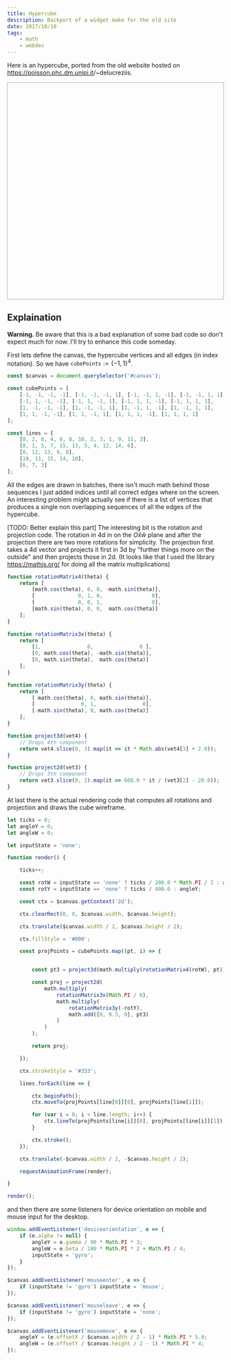 ```yaml
---
title: Hypercube
description: Backport of a widget make for the old site
date: 2017/10/10
tags: 
    - math
    - webdev
---
```


Here is an hypercube, ported from the old website hosted on <a href="https://poisson.phc.dm.unipi.it/~delucreziis">https://poisson.phc.dm.unipi.it<wbr>/~delucreziis</a>.

<canvas width="400" height="400" id="canvas"></canvas>

<script src="https://cdnjs.cloudflare.com/ajax/libs/mathjs/3.17.0/math.min.js"></script>
<script src="/static/js/hypercube.js"></script>
<style>
#canvas {
    display: block;
    margin: 0 auto;
    border: 1px solid #aaa;
}
</style>

## Explaination

**Warning.** Be aware that this is a bad explanation of some bad code so don't expect much for now. I'll try to enhance this code someday.

First lets define the canvas, the hypercube vertices and all edges (in index notation). So we have $\texttt{cubePoints} := \{ -1, 1\}^4$.

```javascript
const $canvas = document.querySelector('#canvas');

const cubePoints = [
	[-1, -1, -1, -1], [-1, -1, -1, 1], [-1, -1, 1, -1], [-1, -1, 1, 1],
	[-1, 1, -1, -1], [-1, 1, -1, 1], [-1, 1, 1, -1], [-1, 1, 1, 1],
	[1, -1, -1, -1], [1, -1, -1, 1], [1, -1, 1, -1], [1, -1, 1, 1],
	[1, 1, -1, -1], [1, 1, -1, 1], [1, 1, 1, -1], [1, 1, 1, 1]
];

const lines = [
	[0, 2, 6, 4, 0, 8, 10, 2, 3, 1, 9, 11, 3],
	[0, 1, 5, 7, 15, 13, 5, 4, 12, 14, 6],
	[8, 12, 13, 9, 8],
	[10, 11, 15, 14, 10],
	[6, 7, 3]
];
```

All the edges are drawn in batches, there isn't much math behind those sequences I just added indices until all correct edges where on the screen. An interesting problem might actually see if there is a list of vertices that produces a single non overlapping sequences of all the edges of the hypercube. 

[TODO: Better explain this part] The interesting bit is the rotation and projection code. The rotation in 4d in on the $O\hat x \hat w$ plane and after the projection there are two more rotations for simplicity. The projection first takes a 4d vector and projects it first in 3d by "further things more on the outside" and then projects those in 2d. (It looks like that I used the library <https://mathjs.org/> for doing all the matrix multiplications)

```javascript
function rotationMatrix4(theta) {
	return [
		[math.cos(theta), 0, 0, -math.sin(theta)],
		[              0, 1, 0,                0],
		[              0, 0, 1,                0],
		[math.sin(theta), 0, 0,  math.cos(theta)]
	];
}

function rotationMatrix3x(theta) {
	return [
		[1,               0,               0 ],
		[0, math.cos(theta), -math.sin(theta)],
		[0, math.sin(theta),  math.cos(theta)]
	];
}

function rotationMatrix3y(theta) {
	return [
		[ math.cos(theta), 0, math.sin(theta)],
		[               0, 1,               0],
		[-math.sin(theta), 0, math.cos(theta)]
	];
}

function project3d(vet4) {
    // Drops 4th component
    return vet4.slice(0, 3).map(it => it * Math.abs(vet4[3] + 2.0));
}

function project2d(vet3) {
    // Drops 3th component
	return vet3.slice(0, 2).map(it => 600.0 * it / (vet3[2] - 20.0));
}
```

At last there is the actual rendering code that computes all rotations and projection and draws the cube wireframe.

```javascript
let ticks = 0;
let angleY = 0;
let angleW = 0;

let inputState = 'none';

function render() {

	ticks++;

	const rotW = inputState == 'none' ? ticks / 200.0 * Math.PI / 2 : angleW;
	const rotY = inputState == 'none' ? ticks / 400.0 : angleY;

	const ctx = $canvas.getContext('2d');

	ctx.clearRect(0, 0, $canvas.width, $canvas.height);

	ctx.translate($canvas.width / 2, $canvas.height / 2);

	ctx.fillStyle = '#000';

	const projPoints = cubePoints.map((pt, i) => {


		const pt3 = project3d(math.multiply(rotationMatrix4(rotW), pt));

		const proj = project2d(
			math.multiply(
				rotationMatrix3x(Math.PI / 6),
				math.multiply(
					rotationMatrix3y(-rotY), 
					math.add([0, 0.3, 0], pt3)
				)
			)
		);

		return proj;

	});

	ctx.strokeStyle = '#333';

	lines.forEach(line => {

		ctx.beginPath();
		ctx.moveTo(projPoints[line[0]][0], projPoints[line[1]]);

		for (var i = 0; i < line.length; i++) {
			ctx.lineTo(projPoints[line[i]][0], projPoints[line[i]][1]);
		}

		ctx.stroke();
	});

	ctx.translate(-$canvas.width / 2, -$canvas.height / 2);

	requestAnimationFrame(render);

}

render();
```

and then there are some listeners for device orientation on mobile and mouse input for the desktop.

```javascript
window.addEventListener('deviceorientation', e => {
	if (e.alpha != null) {
		angleY = e.gamma / 90 * Math.PI * 3;
		angleW = e.beta / 180 * Math.PI * 2 + Math.PI / 4;
		inputState = 'gyro';
	}
});

$canvas.addEventListener('mouseenter', e => {
	if (inputState != 'gyro') inputState = 'mouse';
});

$canvas.addEventListener('mouseleave', e => {
	if (inputState != 'gyro') inputState = 'none';
});

$canvas.addEventListener('mousemove', e => {
	angleY = (e.offsetX / $canvas.width / 2 - 1) * Math.PI * 5.0;
	angleW = (e.offsetY / $canvas.height / 2 - 1) * Math.PI * 4;
});
```